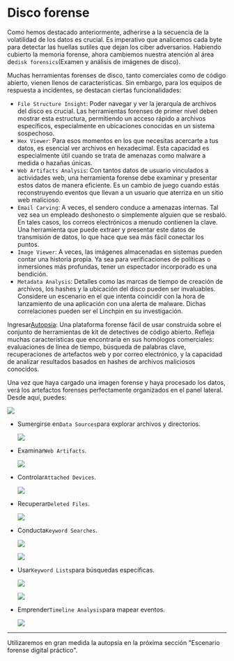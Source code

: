 # Disco forense

Como hemos destacado anteriormente, adherirse a la secuencia de la volatilidad de los datos es crucial. Es imperativo que analicemos cada byte para detectar las huellas sutiles que dejan los ciber adversarios. Habiendo cubierto la memoria forense, ahora cambiemos nuestra atención al área de`disk forensics`(Examen y análisis de imágenes de disco).

Muchas herramientas forenses de disco, tanto comerciales como de código abierto, vienen llenos de características. Sin embargo, para los equipos de respuesta a incidentes, se destacan ciertas funcionalidades:

- `File Structure Insight`: Poder navegar y ver la jerarquía de archivos del disco es crucial. Las herramientas forenses de primer nivel deben mostrar esta estructura, permitiendo un acceso rápido a archivos específicos, especialmente en ubicaciones conocidas en un sistema sospechoso.
- `Hex Viewer`: Para esos momentos en los que necesitas acercarte a tus datos, es esencial ver archivos en hexadecimal. Esta capacidad es especialmente útil cuando se trata de amenazas como malware a medida o hazañas únicas.
- `Web Artifacts Analysis`: Con tantos datos de usuario vinculados a actividades web, una herramienta forense debe examinar y presentar estos datos de manera eficiente. Es un cambio de juego cuando estás reconstruyendo eventos que llevan a un usuario que aterriza en un sitio web malicioso.
- `Email Carving`: A veces, el sendero conduce a amenazas internas. Tal vez sea un empleado deshonesto o simplemente alguien que se resbaló. En tales casos, los correos electrónicos a menudo contienen la clave. Una herramienta que puede extraer y presentar este datos de transmisión de datos, lo que hace que sea más fácil conectar los puntos.
- `Image Viewer`: A veces, las imágenes almacenadas en sistemas pueden contar una historia propia. Ya sea para verificaciones de políticas o inmersiones más profundas, tener un espectador incorporado es una bendición.
- `Metadata Analysis`: Detalles como las marcas de tiempo de creación de archivos, los hashes y la ubicación del disco pueden ser invaluables. Considere un escenario en el que intenta coincidir con la hora de lanzamiento de una aplicación con una alerta de malware. Dichas correlaciones pueden ser el Linchpin en su investigación.

Ingresar[Autopsia](https://www.autopsy.com/): Una plataforma forense fácil de usar construida sobre el conjunto de herramientas de kit de detectives de código abierto. Refleja muchas características que encontraría en sus homólogos comerciales: evaluaciones de línea de tiempo, búsqueda de palabras clave, recuperaciones de artefactos web y por correo electrónico, y la capacidad de analizar resultados basados en hashes de archivos maliciosos conocidos.

Una vez que haya cargado una imagen forense y haya procesado los datos, verá los artefactos forenses perfectamente organizados en el panel lateral. Desde aquí, puedes:

![](https://academy.hackthebox.com/storage/modules/237/image16.png)

- Sumergirse en`Data Sources`para explorar archivos y directorios.
    
    ![](https://academy.hackthebox.com/storage/modules/237/image1_.png)
    
- Examinar`Web Artifacts`.
    
    ![](https://academy.hackthebox.com/storage/modules/237/image80.png)
    
- Controlar`Attached Devices`.
    
    ![](https://academy.hackthebox.com/storage/modules/237/image8_.png)
    
- Recuperar`Deleted Files`.
    
    ![](https://academy.hackthebox.com/storage/modules/237/image51.png)
    
- Conducta`Keyword Searches`.
    
    ![](https://academy.hackthebox.com/storage/modules/237/image75.png)
    
    ![](https://academy.hackthebox.com/storage/modules/237/image23.png)
    
- Usar`Keyword Lists`para búsquedas específicas.
    
    ![](https://academy.hackthebox.com/storage/modules/237/image72.png)
    
    ![](https://academy.hackthebox.com/storage/modules/237/image52.png)
    
- Emprender`Timeline Analysis`para mapear eventos.
    
    ![](https://academy.hackthebox.com/storage/modules/237/image99.png)
    

---

Utilizaremos en gran medida la autopsia en la próxima sección "Escenario forense digital práctico".